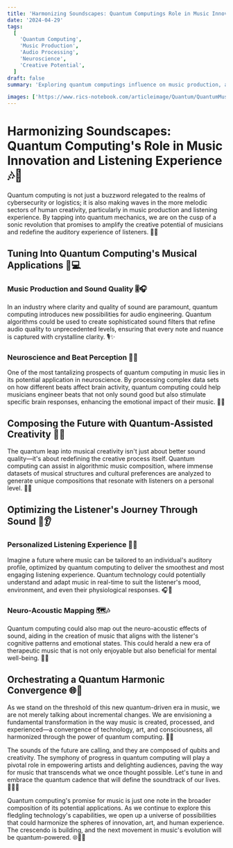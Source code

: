 ```yaml
---
title: 'Harmonizing Soundscapes: Quantum Computings Role in Music Innovation and Listening Experience 🎶🚀'
date: '2024-04-29'
tags:
  [
    'Quantum Computing',
    'Music Production',
    'Audio Processing',
    'Neuroscience',
    'Creative Potential',
  ]
draft: false
summary: 'Exploring quantum computings influence on music production, audio processing, and neuroscience, this post delves into how this avant-garde technology could lead to new realms of artistic expression and optimize listening experiences.'

images: ['https://www.rics-notebook.com/articleimage/Quantum/QuantumMusic.png']
---
```


# Harmonizing Soundscapes: Quantum Computing's Role in Music Innovation and Listening Experience 🎶🚀

Quantum computing is not just a buzzword relegated to the realms of cybersecurity or logistics; it is also making waves in the more melodic sectors of human creativity, particularly in music production and listening experience. By tapping into quantum mechanics, we are on the cusp of a sonic revolution that promises to amplify the creative potential of musicians and redefine the auditory experience of listeners. 🎵🌌

## Tuning Into Quantum Computing's Musical Applications 🎼💻

### Music Production and Sound Quality 🎚️🎧

In an industry where clarity and quality of sound are paramount, quantum computing introduces new possibilities for audio engineering. Quantum algorithms could be used to create sophisticated sound filters that refine audio quality to unprecedented levels, ensuring that every note and nuance is captured with crystalline clarity. 🎙️✨

### Neuroscience and Beat Perception 🧠🥁

One of the most tantalizing prospects of quantum computing in music lies in its potential application in neuroscience. By processing complex data sets on how different beats affect brain activity, quantum computing could help musicians engineer beats that not only sound good but also stimulate specific brain responses, enhancing the emotional impact of their music. 🧬🎶

## Composing the Future with Quantum-Assisted Creativity 🎹🔮

The quantum leap into musical creativity isn't just about better sound quality—it's about redefining the creative process itself. Quantum computing can assist in algorithmic music composition, where immense datasets of musical structures and cultural preferences are analyzed to generate unique compositions that resonate with listeners on a personal level. 🎼🌐

## Optimizing the Listener's Journey Through Sound 🚀👂

### Personalized Listening Experience 🎵🧬

Imagine a future where music can be tailored to an individual's auditory profile, optimized by quantum computing to deliver the smoothest and most engaging listening experience. Quantum technology could potentially understand and adapt music in real-time to suit the listener's mood, environment, and even their physiological responses. 🎧🌟

### Neuro-Acoustic Mapping 🗺️🎶

Quantum computing could also map out the neuro-acoustic effects of sound, aiding in the creation of music that aligns with the listener's cognitive patterns and emotional states. This could herald a new era of therapeutic music that is not only enjoyable but also beneficial for mental well-being. 🧘💖

## Orchestrating a Quantum Harmonic Convergence 🌐🎵

As we stand on the threshold of this new quantum-driven era in music, we are not merely talking about incremental changes. We are envisioning a fundamental transformation in the way music is created, processed, and experienced—a convergence of technology, art, and consciousness, all harmonized through the power of quantum computing. 🚀🎶

The sounds of the future are calling, and they are composed of qubits and creativity. The symphony of progress in quantum computing will play a pivotal role in empowering artists and delighting audiences, paving the way for music that transcends what we once thought possible. Let's tune in and embrace the quantum cadence that will define the soundtrack of our lives. 🎵🚀🌈

Quantum computing's promise for music is just one note in the broader composition of its potential applications. As we continue to explore this fledgling technology's capabilities, we open up a universe of possibilities that could harmonize the spheres of innovation, art, and human experience. The crescendo is building, and the next movement in music's evolution will be quantum-powered. 🌐🎼🚀
